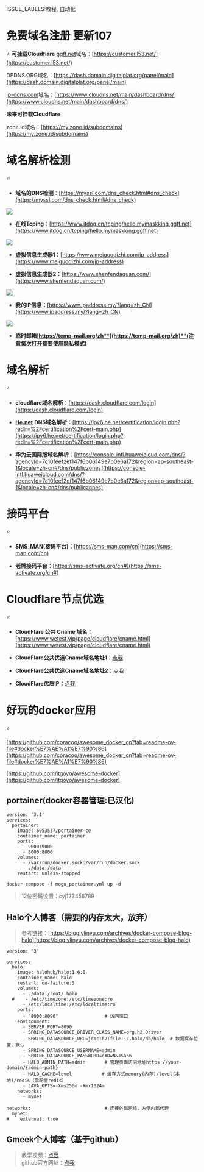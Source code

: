 ISSUE_LABELS:教程, 自动化
# 免费域名注册 更新107

⭐
**可挂载Cloudflare**
[ggff.net](https://ggff.net/)域名：[https://customer.l53.net/](https://customer.l53.net/)

DPDNS.ORG域名：[https://dash.domain.digitalplat.org/panel/main](https://dash.domain.digitalplat.org/panel/main)

[ip-ddns.com](https://ip-ddns.com/)域名：[https://www.cloudns.net/main/dashboard/dns/](https://www.cloudns.net/main/dashboard/dns/)

**未来可挂载Cloudflare**

zone.id域名：[https://my.zone.id/subdomains](https://my.zone.id/subdomains)

# 域名解析检测

⭐

-   **域名的DNS检测**：[https://myssl.com/dns_check.html#dns_check](https://myssl.com/dns_check.html#dns_check)

![](http://www.kdocs.cn/api/v3/office/copy/TDdVRUJKSndPNnZiSFBhN204SFhycW1SYmY1QmZNcmlidHlzRjE3WHpMMUxTamM0b1NRSTg1ZkdPb29VT1pHVmx3MTVLczNvWG5CQk5nMWpXaVQ4cC9SZnZQbGNGRzh3Nlcyb0JvSUJQaVZQdGh3bnRET1ladGJtOC9BVHlCRC9vbGtodGtvYU9tdkVRd1lZUFQ4alJLUDNzdzJaaTBvSVBXNFErTG5rdFhsOE9KcGowS0ovNlJKVFhNTGpPWkllTGR4akVxR2tqcTNPejRtU2MzVEJ6NGxvS2tkb0gyOWs3KzJTelgyZ2szRGNJOEtOV1UreEVFRDZIQXJyOGpLZ3ZzdlI5NDYyci9vPQ==/attach/object/GAXX2ZA7ADQHI?)


-   **在线Tcping**：[https://www.itdog.cn/tcping/hello.mymaskking.ggff.net](https://www.itdog.cn/tcping/hello.mymaskking.ggff.net)

![](http://www.kdocs.cn/api/v3/office/copy/TDdVRUJKSndPNnZiSFBhN204SFhycW1SYmY1QmZNcmlidHlzRjE3WHpMMUxTamM0b1NRSTg1ZkdPb29VT1pHVmx3MTVLczNvWG5CQk5nMWpXaVQ4cC9SZnZQbGNGRzh3Nlcyb0JvSUJQaVZQdGh3bnRET1ladGJtOC9BVHlCRC9vbGtodGtvYU9tdkVRd1lZUFQ4alJLUDNzdzJaaTBvSVBXNFErTG5rdFhsOE9KcGowS0ovNlJKVFhNTGpPWkllTGR4akVxR2tqcTNPejRtU2MzVEJ6NGxvS2tkb0gyOWs3KzJTelgyZ2szRGNJOEtOV1UreEVFRDZIQXJyOGpLZ3ZzdlI5NDYyci9vPQ==/attach/object/4IHH4ZA7ABAAE?)

-   **虚拟信息生成器1：**[https://www.meiguodizhi.com/jp-address](https://www.meiguodizhi.com/jp-address)

-   **虚拟信息生成器2：**[https://www.shenfendaquan.com/](https://www.shenfendaquan.com/)

![](http://www.kdocs.cn/api/v3/office/copy/TDdVRUJKSndPNnZiSFBhN204SFhycW1SYmY1QmZNcmlidHlzRjE3WHpMMUxTamM0b1NRSTg1ZkdPb29VT1pHVmx3MTVLczNvWG5CQk5nMWpXaVQ4cC9SZnZQbGNGRzh3Nlcyb0JvSUJQaVZQdGh3bnRET1ladGJtOC9BVHlCRC9vbGtodGtvYU9tdkVRd1lZUFQ4alJLUDNzdzJaaTBvSVBXNFErTG5rdFhsOE9KcGowS0ovNlJKVFhNTGpPWkllTGR4akVxR2tqcTNPejRtU2MzVEJ6NGxvS2tkb0gyOWs3KzJTelgyZ2szRGNJOEtOV1UreEVFRDZIQXJyOGpLZ3ZzdlI5NDYyci9vPQ==/attach/object/AXRICZA7ABAA6?)

-   **我的IP信息：**[https://www.ipaddress.my/?lang=zh_CN](https://www.ipaddress.my/?lang=zh_CN)

![](http://www.kdocs.cn/api/v3/office/copy/TDdVRUJKSndPNnZiSFBhN204SFhycW1SYmY1QmZNcmlidHlzRjE3WHpMMUxTamM0b1NRSTg1ZkdPb29VT1pHVmx3MTVLczNvWG5CQk5nMWpXaVQ4cC9SZnZQbGNGRzh3Nlcyb0JvSUJQaVZQdGh3bnRET1ladGJtOC9BVHlCRC9vbGtodGtvYU9tdkVRd1lZUFQ4alJLUDNzdzJaaTBvSVBXNFErTG5rdFhsOE9KcGowS0ovNlJKVFhNTGpPWkllTGR4akVxR2tqcTNPejRtU2MzVEJ6NGxvS2tkb0gyOWs3KzJTelgyZ2szRGNJOEtOV1UreEVFRDZIQXJyOGpLZ3ZzdlI5NDYyci9vPQ==/attach/object/KMHI6ZA7ACQE6?)

-   **临时邮箱**[**https://temp-mail.org/zh**](https://temp-mail.org/zh)**(注意每次打开都要使用隐私模式)**

# 域名解析

⭐

-   **cloudflare域名解析**：[https://dash.cloudflare.com/login](https://dash.cloudflare.com/login)

-   [**He.net**](https://he.net/) **DNS域名解析：**[https://ipv6.he.net/certification/login.php?redir=%2Fcertification%2Fcert-main.php](https://ipv6.he.net/certification/login.php?redir=%2Fcertification%2Fcert-main.php)

-   **华为云国际版域名解析**：[https://console-intl.huaweicloud.com/dns/?agencyId=7c10feef2ef147f6b06149e7b0e6a172&region=ap-southeast-1&locale=zh-cn#/dns/publiczones](https://console-intl.huaweicloud.com/dns/?agencyId=7c10feef2ef147f6b06149e7b0e6a172&region=ap-southeast-1&locale=zh-cn#/dns/publiczones)

# 接码平台

⭐

-   **SMS_MAN(接码平台)：**[https://sms-man.com/cn](https://sms-man.com/cn)

-   **老牌接码平台：**[https://sms-activate.org/cn#](https://sms-activate.org/cn#)

# Cloudflare节点优选

⭐

-   **CloudFlare 公共 Cname 域名：**[https://www.wetest.vip/page/cloudflare/cname.html](https://www.wetest.vip/page/cloudflare/cname.html)

-   **CloudFlare公共优选Cname域名地址1：**[点我](https://www.wetest.vip/)

-   **CloudFlare公共优选Cname域名地址2：**[点](https://www.wetest.vip/)[我](https://blog.nbvil.com/nat/saasip/)

-   **CloudFlare优质IP：**[点我](https://stock.hostmonit.com/CloudFlareYes)

# 好玩的docker应用

⭐

[https://github.com/coracoo/awesome_docker_cn?tab=readme-ov-file#docker%E7%AE%A1%E7%90%86](https://github.com/coracoo/awesome_docker_cn?tab=readme-ov-file#docker%E7%AE%A1%E7%90%86)

[https://github.com/itgoyo/awesome-docker](https://github.com/itgoyo/awesome-docker)

## portainer(docker容器管理:已汉化)

```
version: '3.1'
services:
  portainer:
    image: 6053537/portainer-ce
    container_name: portainer
    ports:
      - 9000:9000
      - 8000:8000
    volumes:
      - /var/run/docker.sock:/var/run/docker.sock
      - ./data:/data
    restart: unless-stopped
```

```
docker-compose -f mogu_portainer.yml up -d
```

> 12位密码设置：cyj123456789

## Halo个人博客（需要的内存太大，放弃）

> 参考链接：[https://blog.vlinyu.com/archives/docker-compose-blog-halo](https://blog.vlinyu.com/archives/docker-compose-blog-halo)

```
version: "3"

services:
  halo:
    image: halohub/halo:1.6.0
    container_name: halo
    restart: on-failure:3
    volumes:
      - ./data:/root/.halo
  #    - /etc/timezone:/etc/timezone:ro
      - /etc/localtime:/etc/localtime:ro
    ports:
      - "8000:8090"                 # 访问端口
    environment:
      - SERVER_PORT=8090
      - SPRING_DATASOURCE_DRIVER_CLASS_NAME=org.h2.Driver
      - SPRING_DATASOURCE_URL=jdbc:h2:file:~/.halo/db/halo  # 数据保存位置，默认
      - SPRING_DATASOURCE_USERNAME=admin
      - SPRING_DATASOURCE_PASSWORD=o#DwN&JSa56
      - HALO_ADMIN_PATH=admin       # 管理页面访问地址https://your-domain/{admin-path}
      - HALO_CACHE=level           # 缓存方式memory(内存)/level(本地)/redis（需配置redis）
      - JAVA_OPTS=-Xms256m -Xmx1024m
    networks:
      - mynet

networks:                           # 连接外部网络，方便内部代理
  mynet:
#    external: true
```

## Gmeek个人博客（基于github）

> 教学视频：[点我](https://www.bilibili.com/video/BV1GM4m1m7ZD/?vd_source=aafb688695496c16d63c4b9e07f211b3)  
> github官方网址：[点我](https://github.com/Meekdai/Gmeek)
